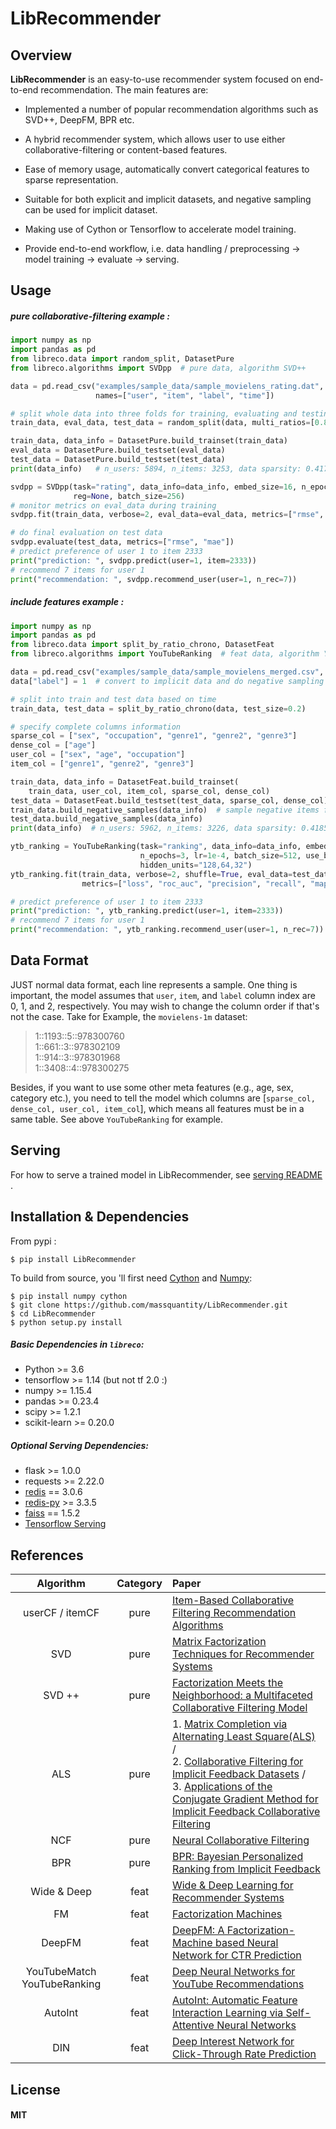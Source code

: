 # LibRecommender

## Overview

**LibRecommender** is an easy-to-use recommender system focused on end-to-end recommendation. The main features are:

+ Implemented a number of popular recommendation algorithms such as SVD++, DeepFM, BPR etc.

+ A hybrid recommender system, which allows user to use either collaborative-filtering or content-based features.

+ Ease of memory usage, automatically convert categorical features to sparse representation.

+ Suitable for both explicit and implicit datasets, and negative sampling can be used for implicit dataset.

+ Making use of Cython or Tensorflow to accelerate model training.

+ Provide end-to-end workflow, i.e. data handling / preprocessing -> model training -> evaluate -> serving.



## Usage

##### _pure collaborative-filtering example_ : 

```python
import numpy as np
import pandas as pd
from libreco.data import random_split, DatasetPure
from libreco.algorithms import SVDpp  # pure data, algorithm SVD++

data = pd.read_csv("examples/sample_data/sample_movielens_rating.dat", sep="::", 
                   names=["user", "item", "label", "time"])

# split whole data into three folds for training, evaluating and testing
train_data, eval_data, test_data = random_split(data, multi_ratios=[0.8, 0.1, 0.1])

train_data, data_info = DatasetPure.build_trainset(train_data)
eval_data = DatasetPure.build_testset(eval_data)
test_data = DatasetPure.build_testset(test_data)
print(data_info)   # n_users: 5894, n_items: 3253, data sparsity: 0.4172 %

svdpp = SVDpp(task="rating", data_info=data_info, embed_size=16, n_epochs=3, lr=0.001, 
              reg=None, batch_size=256)
# monitor metrics on eval_data during training
svdpp.fit(train_data, verbose=2, eval_data=eval_data, metrics=["rmse", "mae", "r2"])

# do final evaluation on test data
svdpp.evaluate(test_data, metrics=["rmse", "mae"])  
# predict preference of user 1 to item 2333
print("prediction: ", svdpp.predict(user=1, item=2333))
# recommend 7 items for user 1
print("recommendation: ", svdpp.recommend_user(user=1, n_rec=7))  
```

##### _include features example_ : 

```python
import numpy as np
import pandas as pd
from libreco.data import split_by_ratio_chrono, DatasetFeat
from libreco.algorithms import YouTubeRanking  # feat data, algorithm YouTubeRanking

data = pd.read_csv("examples/sample_data/sample_movielens_merged.csv", sep=",", header=0)
data["label"] = 1  # convert to implicit data and do negative sampling afterwards

# split into train and test data based on time
train_data, test_data = split_by_ratio_chrono(data, test_size=0.2)

# specify complete columns information
sparse_col = ["sex", "occupation", "genre1", "genre2", "genre3"]
dense_col = ["age"]
user_col = ["sex", "age", "occupation"]
item_col = ["genre1", "genre2", "genre3"]

train_data, data_info = DatasetFeat.build_trainset(
    train_data, user_col, item_col, sparse_col, dense_col)
test_data = DatasetFeat.build_testset(test_data, sparse_col, dense_col)
train_data.build_negative_samples(data_info)  # sample negative items for each record
test_data.build_negative_samples(data_info)
print(data_info)  # n_users: 5962, n_items: 3226, data sparsity: 0.4185 %

ytb_ranking = YouTubeRanking(task="ranking", data_info=data_info, embed_size=16, 
                             n_epochs=3, lr=1e-4, batch_size=512, use_bn=True, 
                             hidden_units="128,64,32")
ytb_ranking.fit(train_data, verbose=2, shuffle=True, eval_data=test_data,
                metrics=["loss", "roc_auc", "precision", "recall", "map", "ndcg"])

# predict preference of user 1 to item 2333
print("prediction: ", ytb_ranking.predict(user=1, item=2333))  
# recommend 7 items for user 1
print("recommendation: ", ytb_ranking.recommend_user(user=1, n_rec=7))  
```


## Data Format
JUST normal data format, each line represents a sample. One thing is important, the model assumes that `user`, `item`, and `label` column index are 0, 1, and 2, respectively. You may wish to change the column order if that's not the case. Take for Example, the `movielens-1m` dataset:

> 1::1193::5::978300760<br>
> 1::661::3::978302109<br>
> 1::914::3::978301968<br>
> 1::3408::4::978300275

Besides, if you want to use some other meta features (e.g., age, sex, category etc.),  you need to tell the model which columns are [`sparse_col, dense_col, user_col, item_col`], which means all features must be in a same table. See above `YouTubeRanking` for example.



## Serving

For how to serve a trained model in LibRecommender, see [serving README](<https://github.com/massquantity/LibRecommender/tree/master/serving>) .



## Installation & Dependencies 

From pypi : &nbsp;  

```
$ pip install LibRecommender
```

To build from source, you 'll first need [Cython](<https://cython.org/>) and [Numpy](<https://numpy.org/>):

```
$ pip install numpy cython
$ git clone https://github.com/massquantity/LibRecommender.git
$ cd LibRecommender
$ python setup.py install
```


##### Basic Dependencies in `libreco`:
- Python >= 3.6
- tensorflow >= 1.14 (but not tf 2.0 :)
- numpy >= 1.15.4
- pandas >= 0.23.4
- scipy >= 1.2.1
- scikit-learn >= 0.20.0

##### Optional Serving Dependencies:

+ flask >= 1.0.0
+ requests >= 2.22.0
+ [redis](<https://redis.io/>) == 3.0.6
+ [redis-py](https://github.com/andymccurdy/redis-py) >= 3.3.5
+ [faiss](https://github.com/facebookresearch/faiss) == 1.5.2
+ [Tensorflow Serving](<https://github.com/tensorflow/serving>)



## References

|     Algorithm     | Category | Paper                                                        |
| :---------------: | :------: | :----------------------------------------------------------- |
| userCF / itemCF |   pure   | [Item-Based Collaborative Filtering Recommendation Algorithms](http://www.ra.ethz.ch/cdstore/www10/papers/pdf/p519.pdf) |
|        SVD        |   pure   | [Matrix Factorization Techniques for Recommender Systems](https://datajobs.com/data-science-repo/Recommender-Systems-[Netflix].pdf) |
|      SVD ++       |   pure   | [Factorization Meets the Neighborhood: a Multifaceted Collaborative Filtering Model](https://dl.acm.org/citation.cfm?id=1401944) |
|        ALS        |   pure   | 1. [Matrix Completion via Alternating Least Square(ALS)](https://stanford.edu/~rezab/classes/cme323/S15/notes/lec14.pdf) / <br>2. [Collaborative Filtering for Implicit Feedback Datasets](http://yifanhu.net/PUB/cf.pdf) / <br>3. [Applications of the Conjugate Gradient Method for Implicit Feedback Collaborative Filtering](http://citeseerx.ist.psu.edu/viewdoc/download?doi=10.1.1.379.6473&rep=rep1&type=pdf) |
|        NCF        |   pure   | [Neural Collaborative Filtering](https://arxiv.org/pdf/1708.05031.pdf) |
|        BPR        |   pure   | [BPR: Bayesian Personalized Ranking from Implicit Feedback](https://arxiv.org/ftp/arxiv/papers/1205/1205.2618.pdf) |
|    Wide & Deep    |   feat   | [Wide & Deep Learning for Recommender Systems](https://arxiv.org/pdf/1606.07792.pdf) |
|        FM         |   feat   | [Factorization Machines](https://www.csie.ntu.edu.tw/~b97053/paper/Rendle2010FM.pdf) |
|      DeepFM       |   feat   | [DeepFM: A Factorization-Machine based Neural Network for CTR Prediction](https://arxiv.org/pdf/1703.04247.pdf) |
|   YouTubeMatch  YouTubeRanking |   feat   | [Deep Neural Networks for YouTube Recommendations](<https://static.googleusercontent.com/media/research.google.com/zh-CN//pubs/archive/45530.pdf>) |
| AutoInt | feat | [AutoInt: Automatic Feature Interaction Learning via Self-Attentive Neural Networks](https://arxiv.org/pdf/1810.11921.pdf) |
|        DIN        |   feat   | [Deep Interest Network for Click-Through Rate Prediction](https://arxiv.org/pdf/1706.06978.pdf) |


## License

#### MIT

<br>